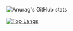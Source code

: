 ![Anurag's GitHub stats](https://github-readme-stats.vercel.app/api?username=anilclskn1&show_icons=true&theme=radical)

[![Top Langs](https://github-readme-stats.vercel.app/api/top-langs/?username=anilclskn1&layout=compact)](https://github.com/anuraghazra/github-readme-stats)
